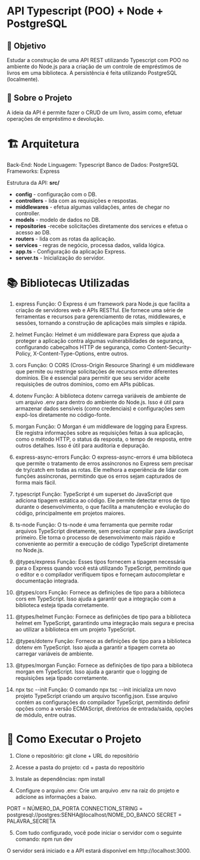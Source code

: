 # API Typescript (POO) + Node + PostgreSQL

## 🎯 Objetivo
Estudar a construção de uma API REST utilizando Typescript com POO no ambiente do Node.js para a criação de um controle de empréstimos de livros em uma biblioteca. A persistência é feita utilizando PostgreSQL (localmente).

## 📌 Sobre o Projeto
A ideia da API é permite fazer o CRUD de um livro, assim como, efetuar operações de empréstimo e devolução.

# 🏗 Arquitetura
Back-End: Node
Linguagem: Typescript
Banco de Dados: PostgreSQL
Frameworks: Express 

Estrutura da API:
**src/**
+ **config** - configuração com o DB.
+ **controllers** - lida com as requisições e respostas.
+ **middlewares** - efetua algumas validações, antes de chegar no controller.
+ **models** - modelo de dados no DB.
+ **repositories** -recebe solicitações diretamente dos services e efetua o acesso ao DB.
+ **routers** - lida com as rotas da aplicação.
+ **services** - regras de negócio, processa dados, valida lógica.
+ **app.ts** - Configuração da aplicação Express.
+ **server.ts** - Inicialização do servidor.

# 📚 Bibliotecas Utilizadas
1. express Função: O Express é um framework para Node.js que facilita a criação de servidores web e APIs RESTful. Ele fornece uma série de ferramentas e recursos para gerenciamento de rotas, middlewares, e sessões, tornando a construção de aplicações mais simples e rápida.

2. helmet Função: Helmet é um middleware para Express que ajuda a proteger a aplicação contra algumas vulnerabilidades de segurança, configurando cabeçalhos HTTP de segurança, como Content-Security-Policy, X-Content-Type-Options, entre outros.

3. cors Função: O CORS (Cross-Origin Resource Sharing) é um middleware que permite ou restringe solicitações de recursos entre diferentes domínios. Ele é essencial para permitir que seu servidor aceite requisições de outros domínios, como em APIs públicas.

4. dotenv Função: A biblioteca dotenv carrega variáveis de ambiente de um arquivo .env para dentro do ambiente do Node.js. Isso é útil para armazenar dados sensíveis (como credenciais) e configurações sem expô-los diretamente no código-fonte.

5. morgan Função: O Morgan é um middleware de logging para Express. Ele registra informações sobre as requisições feitas à sua aplicação, como o método HTTP, o status da resposta, o tempo de resposta, entre outros detalhes. Isso é útil para auditoria e depuração.

6. express-async-errors Função: O express-async-errors é uma biblioteca que permite o tratamento de erros assíncronos no Express sem precisar de try/catch em todas as rotas. Ele melhora a experiência de lidar com funções assíncronas, permitindo que os erros sejam capturados de forma mais fácil.

7. typescript Função: TypeScript é um superset do JavaScript que adiciona tipagem estática ao código. Ele permite detectar erros de tipo durante o desenvolvimento, o que facilita a manutenção e evolução do código, principalmente em projetos maiores.

8. ts-node Função: O ts-node é uma ferramenta que permite rodar arquivos TypeScript diretamente, sem precisar compilar para JavaScript primeiro. Ele torna o processo de desenvolvimento mais rápido e conveniente ao permitir a execução de código TypeScript diretamente no Node.js.

9. @types/express Função: Esses tipos fornecem a tipagem necessária para o Express quando você está utilizando TypeScript, permitindo que o editor e o compilador verifiquem tipos e forneçam autocompletar e documentação integrada.

10. @types/cors Função: Fornece as definições de tipo para a biblioteca cors em TypeScript. Isso ajuda a garantir que a integração com a biblioteca esteja tipada corretamente.

11. @types/helmet Função: Fornece as definições de tipo para a biblioteca helmet em TypeScript, garantindo uma integração mais segura e precisa ao utilizar a biblioteca em um projeto TypeScript.

12. @types/dotenv Função: Fornece as definições de tipo para a biblioteca dotenv em TypeScript. Isso ajuda a garantir a tipagem correta ao carregar variáveis de ambiente.

13. @types/morgan Função: Fornece as definições de tipo para a biblioteca morgan em TypeScript. Isso ajuda a garantir que o logging de requisições seja tipado corretamente.

14. npx tsc --init Função: O comando npx tsc --init inicializa um novo projeto TypeScript criando um arquivo tsconfig.json. Esse arquivo contém as configurações do compilador TypeScript, permitindo definir opções como a versão ECMAScript, diretórios de entrada/saída, opções de módulo, entre outras.

# 🚀 Como Executar o Projeto
1. Clone o repositório: git clone + URL do repositório

2. Acesse a pasta do projeto: cd + pasta do repositório

3. Instale as dependências: npm install

4. Configure o arquivo .env:
Crie um arquivo .env na raiz do projeto e adicione as informações a baixo.

PORT = NÚMERO_DA_PORTA
CONNECTION_STRING = postgresql://postgres:SENHA@localhost/NOME_DO_BANCO
SECRET = PALAVRA_SECRETA

5. Com tudo configurado, você pode iniciar o servidor com o seguinte comando: npm run dev

O servidor será iniciado e a API estará disponível em http://localhost:3000.

